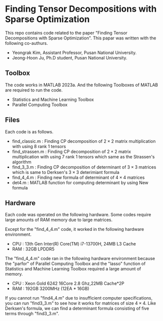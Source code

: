 # Finding Tensor Decompositions with Sparse Optimization
This repo contains code related to the paper "Finding Tensor Decompositions with Sparse Optimization".
This papar was written with the following co-authurs.
- Yeongrak Kim, Assistant Professor, Pusan National University.
- Jeong-Hoon Ju, Ph.D student, Pusan National University.


## Toolbox
The code works in MATLAB 2023a. And the following Toolboxes of MATLAB are required to run the code.

- Statistics and Machine Learning Toolbox
- Parallel Computing Toolbox

## Files
Each code is as follows.

- find_classic.m : Finding CP decomposition of $2\times 2$ matrix multiplication with using $8$ rank 1 tensors
- find_strassen.m : Finding CP decomposition of $2\times 2$ matrix multiplication with using $7$ rank 1 tensors which same as the Strassen's algorithm
- find_3_3.m : Finding CP decomposition of determinant of $3\times 3$ matrices which is same to Derksen's $3\times 3$ deterimiant formula
- find_4_4.m : Finding new formula of determinant of $4\times 4$ matrices
- det4.m : MATLAB function for computing determinant by using New formula

## Hardware
Each code was operated on the following hardware. Some codes require large amounts of RAM memory due to large matrices.

Except for the "find_4_4.m" code, it worked in the following hardware environment.
- CPU : 13th Gen Inter(R) Core(TM) i7-13700H, 24MB L3 Cache
- RAM : 32GB LPDDR5

The "find_4_4.m" code ran in the following hardware environment because the "parfor" of Parallel Computing Toolbox and the "lasso" function of Statistics and Machine Learning Toolbox required a large amount of memory.
- CPU : Xeon Gold 6242 16Core 2.8 Ghz,22MB Cache*2P
- RAM : 192GB 3200MHz (12EA * 16GB)

If you cannot run "find4_4.m" due to insufficient computer specifications, you can run "find3_3.m" to see how it works for matrices of size $4\times 4$.
Like Derksen's formula, we can find a determinant formula consisting of five terms through "find3_3.m".
